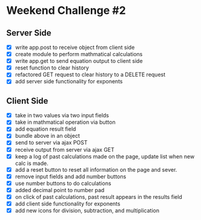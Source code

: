 # Weekend Challenge #2

## Server Side

- [X] write app.post to receive object from client side
- [X] create module to perform mathmatical calculations
- [X] write app.get to send equation output to client side
- [X] reset function to clear history
- [X] refactored GET request to clear history to a DELETE request
- [X] add server side functionality for exponents

## Client Side

- [X] take in two values via two input fields
- [X] take in mathmatical operation via button
- [X] add equation result field
- [X] bundle above in an object
- [X] send to server via ajax POST 
- [X] receive output from server via ajax GET
- [X] keep a log of past calculations made on the page, update list when new calc is made.
- [X] add a reset button to reset all information on the page and sever.
- [X] remove input fields and add number buttons
- [X] use number buttons to do calculations
- [X] added decimal point to number pad
- [X] on click of past calculations, past result appears in the results field 
- [X] add client side functionality for exponents
- [X] add new icons for division, subtraction, and multiplication